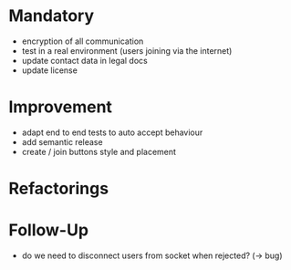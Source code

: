 # Mandatory

- encryption of all communication
- test in a real environment (users joining via the internet)
- update contact data in legal docs
- update license

# Improvement

- adapt end to end tests to auto accept behaviour
- add semantic release
- create / join buttons style and placement

# Refactorings

# Follow-Up

- do we need to disconnect users from socket when rejected? (-> bug)
